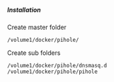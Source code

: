 ##### Installation

Create master folder

```
/volume1/docker/pihole/
```

Create sub folders

```
/volume1/docker/pihole/dnsmasq.d
/volume1/docker/pihole/pihole
```


